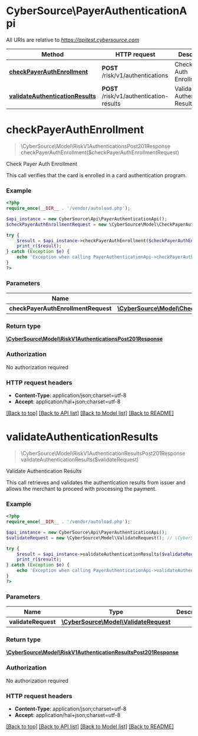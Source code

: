 # CyberSource\PayerAuthenticationApi

All URIs are relative to *https://apitest.cybersource.com*

Method | HTTP request | Description
------------- | ------------- | -------------
[**checkPayerAuthEnrollment**](PayerAuthenticationApi.md#checkPayerAuthEnrollment) | **POST** /risk/v1/authentications | Check Payer Auth Enrollment
[**validateAuthenticationResults**](PayerAuthenticationApi.md#validateAuthenticationResults) | **POST** /risk/v1/authentication-results | Validate Authentication Results


# **checkPayerAuthEnrollment**
> \CyberSource\Model\RiskV1AuthenticationsPost201Response checkPayerAuthEnrollment($checkPayerAuthEnrollmentRequest)

Check Payer Auth Enrollment

This call verifies that the card is enrolled in a card authentication program.

### Example
```php
<?php
require_once(__DIR__ . '/vendor/autoload.php');

$api_instance = new CyberSource\Api\PayerAuthenticationApi();
$checkPayerAuthEnrollmentRequest = new \CyberSource\Model\CheckPayerAuthEnrollmentRequest(); // \CyberSource\Model\CheckPayerAuthEnrollmentRequest | 

try {
    $result = $api_instance->checkPayerAuthEnrollment($checkPayerAuthEnrollmentRequest);
    print_r($result);
} catch (Exception $e) {
    echo 'Exception when calling PayerAuthenticationApi->checkPayerAuthEnrollment: ', $e->getMessage(), PHP_EOL;
}
?>
```

### Parameters

Name | Type | Description  | Notes
------------- | ------------- | ------------- | -------------
 **checkPayerAuthEnrollmentRequest** | [**\CyberSource\Model\CheckPayerAuthEnrollmentRequest**](../Model/CheckPayerAuthEnrollmentRequest.md)|  |

### Return type

[**\CyberSource\Model\RiskV1AuthenticationsPost201Response**](../Model/RiskV1AuthenticationsPost201Response.md)

### Authorization

No authorization required

### HTTP request headers

 - **Content-Type**: application/json;charset=utf-8
 - **Accept**: application/hal+json;charset=utf-8

[[Back to top]](#) [[Back to API list]](../../README.md#documentation-for-api-endpoints) [[Back to Model list]](../../README.md#documentation-for-models) [[Back to README]](../../README.md)

# **validateAuthenticationResults**
> \CyberSource\Model\RiskV1AuthenticationResultsPost201Response validateAuthenticationResults($validateRequest)

Validate Authentication Results

This call retrieves and validates the authentication results from issuer and allows the merchant to proceed with processing the payment.

### Example
```php
<?php
require_once(__DIR__ . '/vendor/autoload.php');

$api_instance = new CyberSource\Api\PayerAuthenticationApi();
$validateRequest = new \CyberSource\Model\ValidateRequest(); // \CyberSource\Model\ValidateRequest | 

try {
    $result = $api_instance->validateAuthenticationResults($validateRequest);
    print_r($result);
} catch (Exception $e) {
    echo 'Exception when calling PayerAuthenticationApi->validateAuthenticationResults: ', $e->getMessage(), PHP_EOL;
}
?>
```

### Parameters

Name | Type | Description  | Notes
------------- | ------------- | ------------- | -------------
 **validateRequest** | [**\CyberSource\Model\ValidateRequest**](../Model/ValidateRequest.md)|  |

### Return type

[**\CyberSource\Model\RiskV1AuthenticationResultsPost201Response**](../Model/RiskV1AuthenticationResultsPost201Response.md)

### Authorization

No authorization required

### HTTP request headers

 - **Content-Type**: application/json;charset=utf-8
 - **Accept**: application/hal+json;charset=utf-8

[[Back to top]](#) [[Back to API list]](../../README.md#documentation-for-api-endpoints) [[Back to Model list]](../../README.md#documentation-for-models) [[Back to README]](../../README.md)

